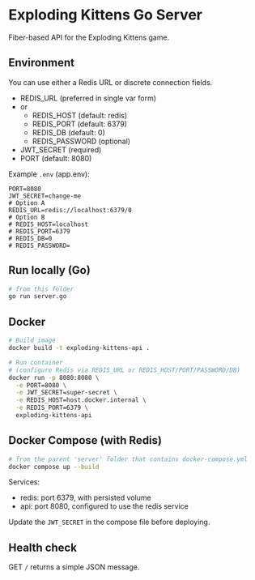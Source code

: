 # Exploding Kittens Go Server

Fiber-based API for the Exploding Kittens game.

## Environment

You can use either a Redis URL or discrete connection fields.

- REDIS_URL (preferred in single var form)
- or
  - REDIS_HOST (default: redis)
  - REDIS_PORT (default: 6379)
  - REDIS_DB (default: 0)
  - REDIS_PASSWORD (optional)
- JWT_SECRET (required)
- PORT (default: 8080)

Example `.env` (app.env):

```
PORT=8080
JWT_SECRET=change-me
# Option A
REDIS_URL=redis://localhost:6379/0
# Option B
# REDIS_HOST=localhost
# REDIS_PORT=6379
# REDIS_DB=0
# REDIS_PASSWORD=
```

## Run locally (Go)

```bash
# from this folder
go run server.go
```

## Docker

```bash
# Build image
docker build -t exploding-kittens-api .

# Run container
# (configure Redis via REDIS_URL or REDIS_HOST/PORT/PASSWORD/DB)
docker run -p 8080:8080 \
  -e PORT=8080 \
  -e JWT_SECRET=super-secret \
  -e REDIS_HOST=host.docker.internal \
  -e REDIS_PORT=6379 \
  exploding-kittens-api
```

## Docker Compose (with Redis)

```bash
# from the parent 'server' folder that contains docker-compose.yml
docker compose up --build
```

Services:
- redis: port 6379, with persisted volume
- api: port 8080, configured to use the redis service

Update the `JWT_SECRET` in the compose file before deploying.

## Health check

GET `/` returns a simple JSON message.
